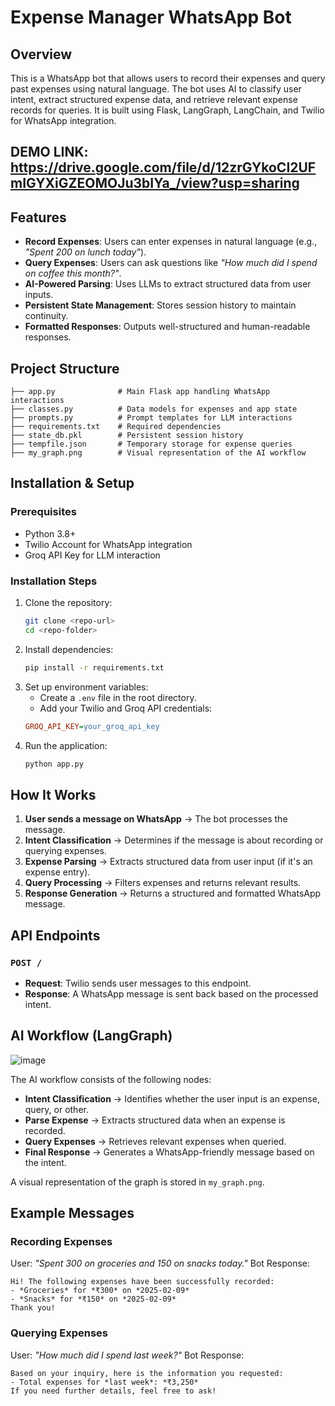 # Expense Manager WhatsApp Bot

## Overview
This is a WhatsApp bot that allows users to record their expenses and query past expenses using natural language. The bot uses AI to classify user intent, extract structured expense data, and retrieve relevant expense records for queries. It is built using Flask, LangGraph, LangChain, and Twilio for WhatsApp integration.

## DEMO LINK: https://drive.google.com/file/d/12zrGYkoCI2UFmIGYXiGZEOMOJu3bIYa_/view?usp=sharing

## Features
- **Record Expenses**: Users can enter expenses in natural language (e.g., *"Spent 200 on lunch today"*).
- **Query Expenses**: Users can ask questions like *"How much did I spend on coffee this month?"*.
- **AI-Powered Parsing**: Uses LLMs to extract structured data from user inputs.
- **Persistent State Management**: Stores session history to maintain continuity.
- **Formatted Responses**: Outputs well-structured and human-readable responses.

## Project Structure
```
├── app.py              # Main Flask app handling WhatsApp interactions
├── classes.py          # Data models for expenses and app state
├── prompts.py          # Prompt templates for LLM interactions
├── requirements.txt    # Required dependencies
├── state_db.pkl        # Persistent session history
├── tempfile.json       # Temporary storage for expense queries
├── my_graph.png        # Visual representation of the AI workflow
```

## Installation & Setup
### Prerequisites
- Python 3.8+
- Twilio Account for WhatsApp integration
- Groq API Key for LLM interaction

### Installation Steps
1. Clone the repository:
   ```bash
   git clone <repo-url>
   cd <repo-folder>
   ```
2. Install dependencies:
   ```bash
   pip install -r requirements.txt
   ```
3. Set up environment variables:
   - Create a `.env` file in the root directory.
   - Add your Twilio and Groq API credentials:
   ```ini
   GROQ_API_KEY=your_groq_api_key
   ```
4. Run the application:
   ```bash
   python app.py
   ```

## How It Works
1. **User sends a message on WhatsApp** → The bot processes the message.
2. **Intent Classification** → Determines if the message is about recording or querying expenses.
3. **Expense Parsing** → Extracts structured data from user input (if it's an expense entry).
4. **Query Processing** → Filters expenses and returns relevant results.
5. **Response Generation** → Returns a structured and formatted WhatsApp message.

## API Endpoints
### `POST /`
- **Request**: Twilio sends user messages to this endpoint.
- **Response**: A WhatsApp message is sent back based on the processed intent.

## AI Workflow (LangGraph)
![image](https://github.com/user-attachments/assets/e70590fe-a216-4d28-99d9-f05f8e747ef4)

The AI workflow consists of the following nodes:
- **Intent Classification** → Identifies whether the user input is an expense, query, or other.
- **Parse Expense** → Extracts structured data when an expense is recorded.
- **Query Expenses** → Retrieves relevant expenses when queried.
- **Final Response** → Generates a WhatsApp-friendly message based on the intent.

A visual representation of the graph is stored in `my_graph.png`.

## Example Messages
### Recording Expenses
User: *"Spent 300 on groceries and 150 on snacks today."*
Bot Response:
```
Hi! The following expenses have been successfully recorded:
- *Groceries* for *₹300* on *2025-02-09*
- *Snacks* for *₹150* on *2025-02-09*
Thank you!
```

### Querying Expenses
User: *"How much did I spend last week?"*
Bot Response:
```
Based on your inquiry, here is the information you requested:
- Total expenses for *last week*: *₹3,250*
If you need further details, feel free to ask!
```


